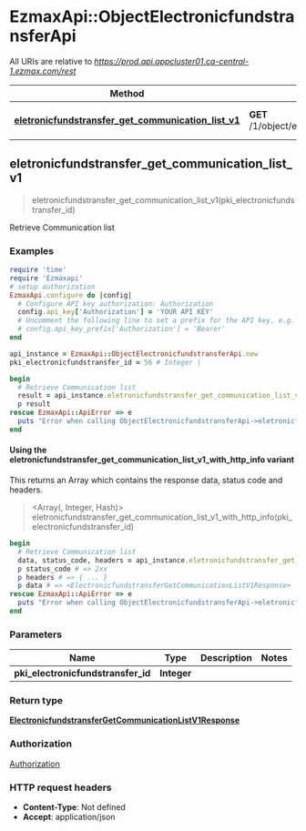 # EzmaxApi::ObjectElectronicfundstransferApi

All URIs are relative to *https://prod.api.appcluster01.ca-central-1.ezmax.com/rest*

| Method | HTTP request | Description |
| ------ | ------------ | ----------- |
| [**eletronicfundstransfer_get_communication_list_v1**](ObjectElectronicfundstransferApi.md#eletronicfundstransfer_get_communication_list_v1) | **GET** /1/object/electronicfundstransfer/{pkiElectronicfundstransferID}/getCommunicationList | Retrieve Communication list |


## eletronicfundstransfer_get_communication_list_v1

> <ElectronicfundstransferGetCommunicationListV1Response> eletronicfundstransfer_get_communication_list_v1(pki_electronicfundstransfer_id)

Retrieve Communication list



### Examples

```ruby
require 'time'
require 'Ezmaxapi'
# setup authorization
EzmaxApi.configure do |config|
  # Configure API key authorization: Authorization
  config.api_key['Authorization'] = 'YOUR API KEY'
  # Uncomment the following line to set a prefix for the API key, e.g. 'Bearer' (defaults to nil)
  # config.api_key_prefix['Authorization'] = 'Bearer'
end

api_instance = EzmaxApi::ObjectElectronicfundstransferApi.new
pki_electronicfundstransfer_id = 56 # Integer | 

begin
  # Retrieve Communication list
  result = api_instance.eletronicfundstransfer_get_communication_list_v1(pki_electronicfundstransfer_id)
  p result
rescue EzmaxApi::ApiError => e
  puts "Error when calling ObjectElectronicfundstransferApi->eletronicfundstransfer_get_communication_list_v1: #{e}"
end
```

#### Using the eletronicfundstransfer_get_communication_list_v1_with_http_info variant

This returns an Array which contains the response data, status code and headers.

> <Array(<ElectronicfundstransferGetCommunicationListV1Response>, Integer, Hash)> eletronicfundstransfer_get_communication_list_v1_with_http_info(pki_electronicfundstransfer_id)

```ruby
begin
  # Retrieve Communication list
  data, status_code, headers = api_instance.eletronicfundstransfer_get_communication_list_v1_with_http_info(pki_electronicfundstransfer_id)
  p status_code # => 2xx
  p headers # => { ... }
  p data # => <ElectronicfundstransferGetCommunicationListV1Response>
rescue EzmaxApi::ApiError => e
  puts "Error when calling ObjectElectronicfundstransferApi->eletronicfundstransfer_get_communication_list_v1_with_http_info: #{e}"
end
```

### Parameters

| Name | Type | Description | Notes |
| ---- | ---- | ----------- | ----- |
| **pki_electronicfundstransfer_id** | **Integer** |  |  |

### Return type

[**ElectronicfundstransferGetCommunicationListV1Response**](ElectronicfundstransferGetCommunicationListV1Response.md)

### Authorization

[Authorization](../README.md#Authorization)

### HTTP request headers

- **Content-Type**: Not defined
- **Accept**: application/json

